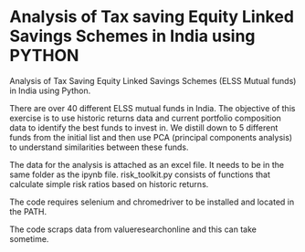 # Analysis of Tax saving Equity Linked Savings Schemes in India using PYTHON
Analysis of Tax Saving Equity Linked Savings Schemes (ELSS Mutual funds) in India using Python.

There are over 40 different ELSS mutual funds in India. The objective of this exercise is to use historic returns data and current portfolio composition data to identify the best funds to invest in. We distill down to 5 different funds from the initial list and then use PCA (principal components analysis) to understand similarities between these funds.

The data for the analysis is attached as an excel file. It needs to be in the same folder as the ipynb file.
risk_toolkit.py consists of functions that calculate simple risk ratios based on historic returns.

The code requires selenium and chromedriver to be installed and located in the PATH.

The code scraps data from valueresearchonline and this can take sometime.
